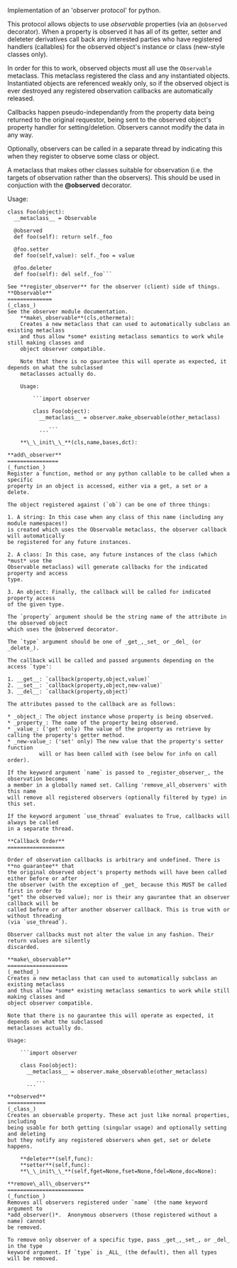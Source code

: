 Implementation of an 'observer protocol' for python.

This protocol allows objects to use *observable* properties (via an `@observed` decorator).
When a property is observed it has all of its getter, setter and deleteter derivatives call
back any interested parties who have registered handlers (callables) for the observed
object's instance or class (new-style classes only).

In order for this to work, observed objects must all use the `Observable` metaclass. This metaclass
registered the class and any instantiated objects. Instantiated objects are referenced weakly
only, so if the observed object is ever destroyed any registered observation callbacks
are automatically released.

Callbacks happen pseudo-independantly from the property data being returned to the original
requestor, being sent to the observed object's property handler for setting/deletion. Observers
cannot modify the data in any way.

Optionally, observers can be called in a separate thread by indicating this when they register
to observe some class or object.

A metaclass that makes other classes suitable for observation (i.e. the targets of
observation rather than the observers). This should be used in conjuction with the
**@observed** decorator.

Usage:

```from observer import Observable,observed
class Foo(object):
  __metaclass__ = Observable

  @observed
  def foo(self): return self._foo

  @foo.setter
  def foo(self,value): self._foo = value

  @foo.deleter
  def foo(self): del self._foo```

See **register_observer** for the observer (client) side of things.
**Observable**
==============
(_class_)
See the observer module documentation.
    **make\_observable**(cls,othermeta):
    Creates a new metaclass that can used to automatically subclass an existing metaclass
    and thus allow *some* existing metaclass semantics to work while still making classes and
    object observer compatible.

    Note that there is no gaurantee this will operate as expected, it depends on what the subclassed
    metaclasses actually do.

    Usage:

        ```import observer

        class Foo(object):
          __metaclass__ = observer.make_observable(other_metaclass)

          ...```

    **\_\_init\_\_**(cls,name,bases,dct):

**add\_observer**
================
(_function_)
Register a function, method or any python callable to be called when a specific
property in an object is accessed, either via a get, a set or a delete.

The object registered against (`ob`) can be one of three things:

1. A string: In this case when any class of this name (including any module namespaces!)
is created which uses the Observable metaclass, the observer callback will automatically
be registered for any future instances.

2. A class: In this case, any future instances of the class (which *must* use the
Observable metaclass) will generate callbacks for the indicated property and access
type.

3. An object: Finally, the callback will be called for indicated property access
of the given type.

The `property` argument should be the string name of the attribute in the observed object
which uses the @observed decorator.

The `type` argument should be one of _get_,_set_ or _del_ (or _delete_).

The callback will be called and passed arguments depending on the access `type':

1. __get__: `callback(property,object,value)`
2. __set__: `callback(property,object,new-value)`
3. __del__: `callback(property,object)`

The attributes passed to the callback are as follows:

* _object_: The object instance whose property is being observed.
* _property_: The name of the property being observed.
* _value_: ('get' only) The value of the property as retrieve by calling the property's getter method.
* _new-value_: ('set' only) The new value that the property's setter function
          will or has been called with (see below for info on call order).

If the keyword argument `name` is passed to _register_observer_, the observation becomes
a member in a globally named set. Calling 'remove_all_observers' with this name
will remove all registered observers (optionally filtered by type) in this set.

If the keyword argument `use_thread` evaluates to True, callbacks will always be called
in a separate thread.

**Callback Order**
==================

Order of observation callbacks is arbitrary and undefined. There is **no guarantee** that
the original observed object's property methods will have been called either before or after
the observer (with the exception of _get_ because this MUST be called first in order to
"get" the observed value); nor is their any gaurantee that an observer callback will be
called before or after another observer callback. This is true with or without threading
(via `use_thread`).

Observer callbacks must not alter the value in any fashion. Their return values are silently
discarded.

**make\_observable**
===================
(_method_)
Creates a new metaclass that can used to automatically subclass an existing metaclass
and thus allow *some* existing metaclass semantics to work while still making classes and
object observer compatible.

Note that there is no gaurantee this will operate as expected, it depends on what the subclassed
metaclasses actually do.

Usage:

    ```import observer

    class Foo(object):
      __metaclass__ = observer.make_observable(other_metaclass)

      ...```

**observed**
============
(_class_)
Creates an observable property. These act just like normal properties, including
being usable for both getting (singular usage) and optionally setting and deleting
but they notify any registered observers when get, set or delete happens.

    **deleter**(self,func):
    **setter**(self,func):
    **\_\_init\_\_**(self,fget=None,fset=None,fdel=None,doc=None):

**remove\_all\_observers**
========================
(_function_)
Removes all observers registered under `name` (the name keyword argument to
*add_observer()*.  Anonymous observers (those registered without a name) cannot
be removed.

To remove only observer of a specific type, pass _get_,_set_, or _del_ in the type
keyword argument. If `type` is _ALL_ (the default), then all types will be removed.
